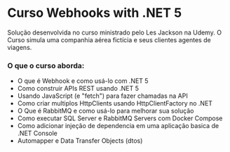 # Curso Webhooks with .NET 5

Solução desenvolvida no curso ministrado pelo Les Jackson na Udemy.
O Curso simula uma companhia aérea fictícia e seus clientes agentes de viagens.

### O que o curso aborda:
- O que é Webhook e como usá-lo com .NET 5
- Como construir APIs REST usando .NET 5
- Usando JavaScript (e "fetch") para fazer chamadas na API
- Como criar multiplos HttpClients usando HttpClientFactory no .NET
- O Que é RabbitMQ e como usá-lo para melhorar sua solução
- Como executar SQL Server e RabbitMQ Servers com Docker Compose
- Como adicionar injeção de dependencia em uma aplicação basica de .NET Console
- Automapper e Data Transfer Objects (dtos)